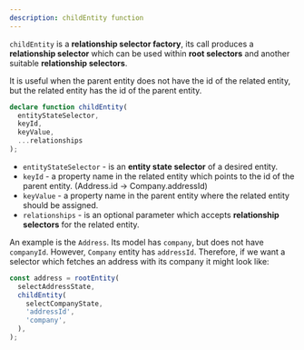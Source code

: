 ```yaml
---
description: childEntity function
---
```


`childEntity` is a **relationship selector factory**,
its call produces a **relationship selector** which can be used within **root selectors** and another suitable **relationship selectors**.

It is useful when the parent entity does not have the id of the related entity, but the related entity has the id of the parent entity.

```ts
declare function childEntity(
  entityStateSelector,
  keyId,
  keyValue,
  ...relationships
);
```

- `entityStateSelector` - is an **entity state selector** of a desired entity.
- `keyId` - a property name in the related entity which points to the id of the parent entity. (Address.id -> Company.addressId)
- `keyValue` - a property name in the parent entity where the related entity should be assigned.
- `relationships` - is an optional parameter which accepts **relationship selectors** for the related entity.

An example is the `Address`. Its model has `company`, but does not have `companyId`.
However, `Company` entity has `addressId`.
Therefore, if we want a selector which fetches an address with its company it might look like:

```ts
const address = rootEntity(
  selectAddressState,
  childEntity(
    selectCompanyState,
    'addressId',
    'company',
  ),
);
```
